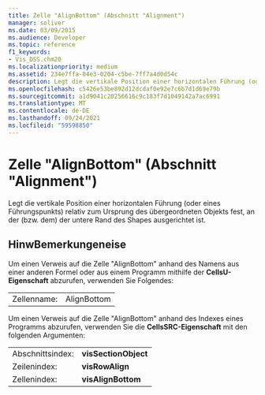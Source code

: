 ```yaml
---
title: Zelle "AlignBottom" (Abschnitt "Alignment")
manager: soliver
ms.date: 03/09/2015
ms.audience: Developer
ms.topic: reference
f1_keywords:
- Vis_DSS.chm20
ms.localizationpriority: medium
ms.assetid: 234e7ffa-04e3-0204-c5be-7ff7a4d0d54c
description: Legt die vertikale Position einer horizontalen Führung (oder eines Führungspunkts) relativ zum Ursprung des übergeordneten Objekts fest, an der (bzw. dem) der untere Rand des Shapes ausgerichtet ist.
ms.openlocfilehash: c5426e53be892d12dcdaf0e92e7c6b7d1d69e79b
ms.sourcegitcommit: a1d9041c20256616c9c183f7d1049142a7ac6991
ms.translationtype: MT
ms.contentlocale: de-DE
ms.lasthandoff: 09/24/2021
ms.locfileid: "59598850"
---
```

# <a name="alignbottom-cell-alignment-section"></a>Zelle "AlignBottom" (Abschnitt "Alignment")

Legt die vertikale Position einer horizontalen Führung (oder eines Führungspunkts) relativ zum Ursprung des übergeordneten Objekts fest, an der (bzw. dem) der untere Rand des Shapes ausgerichtet ist.
  
## <a name="remarks"></a>HinwBemerkungeneise

Um einen Verweis auf die Zelle "AlignBottom" anhand des Namens aus einer anderen Formel oder aus einem Programm mithilfe der **CellsU-Eigenschaft** abzurufen, verwenden Sie Folgendes: 
  
|||
|:-----|:-----|
| Zellenname:  <br/> | AlignBottom  <br/> |
   
Um einen Verweis auf die Zelle "AlignBottom" anhand des Indexes eines Programms abzurufen, verwenden Sie die **CellsSRC-Eigenschaft** mit den folgenden Argumenten: 
  
|||
|:-----|:-----|
| Abschnittsindex:  <br/> |**visSectionObject** <br/> |
| Zeilenindex:  <br/> |**visRowAlign** <br/> |
| Zellenindex:  <br/> |**visAlignBottom** <br/> |
   

